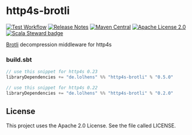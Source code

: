 # http4s-brotli

[![Test Workflow](https://github.com/LolHens/http4s-brotli/workflows/test/badge.svg)](https://github.com/LolHens/http4s-brotli/actions?query=workflow%3Atest)
[![Release Notes](https://img.shields.io/github/release/LolHens/http4s-brotli.svg?maxAge=3600)](https://github.com/LolHens/http4s-brotli/releases/latest)
[![Maven Central](https://img.shields.io/maven-central/v/de.lolhens/http4s-brotli_2.13)](https://search.maven.org/artifact/de.lolhens/http4s-brotli_2.13)
[![Apache License 2.0](https://img.shields.io/github/license/LolHens/http4s-brotli.svg?maxAge=3600)](https://www.apache.org/licenses/LICENSE-2.0)
[![Scala Steward badge](https://img.shields.io/badge/Scala_Steward-helping-blue.svg?style=flat&logo=data:image/png;base64,iVBORw0KGgoAAAANSUhEUgAAAA4AAAAQCAMAAAARSr4IAAAAVFBMVEUAAACHjojlOy5NWlrKzcYRKjGFjIbp293YycuLa3pYY2LSqql4f3pCUFTgSjNodYRmcXUsPD/NTTbjRS+2jomhgnzNc223cGvZS0HaSD0XLjbaSjElhIr+AAAAAXRSTlMAQObYZgAAAHlJREFUCNdNyosOwyAIhWHAQS1Vt7a77/3fcxxdmv0xwmckutAR1nkm4ggbyEcg/wWmlGLDAA3oL50xi6fk5ffZ3E2E3QfZDCcCN2YtbEWZt+Drc6u6rlqv7Uk0LdKqqr5rk2UCRXOk0vmQKGfc94nOJyQjouF9H/wCc9gECEYfONoAAAAASUVORK5CYII=)](https://scala-steward.org)

[Brotli](https://github.com/google/brotli) decompression middleware for http4s

### build.sbt

```sbt
// use this snippet for http4s 0.23
libraryDependencies += "de.lolhens" %% "http4s-brotli" % "0.5.0"

// use this snippet for http4s 0.22
libraryDependencies += "de.lolhens" %% "http4s-brotli" % "0.2.0"
```

## License

This project uses the Apache 2.0 License. See the file called LICENSE.
